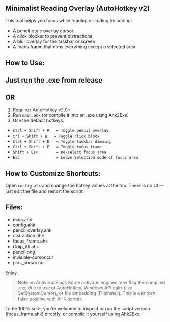 Minimalist Reading Overlay (AutoHotkey v2)
------------------------------------------

This tool helps you focus while reading or coding by adding:

- A pencil-style overlay cursor
- A click blocker to prevent distractions
- A blur overlay for the taskbar or screen
- A focus frame that dims everything except a selected area

How to Use:
-----------
Just run the .exe from release
----------------------------------
OR
----------------------------------
1. Requires AutoHotkey v2.0+
2. Run `main.ahk` (or compile it into an .exe using Ahk2Exe)
3. Use the default hotkeys:

- `Ctrl + Shift + R   = Toggle pencil overlay`
- `trl + Shift + B   = Toggle click block`
- `Ctrl + Shift + D   = Toggle taskbar dimming`
- `Ctrl + Shift + F   = Toggle focus frame`
- `Shift + Esc        = Re-select focus area`
- `Esc                = Leave Selection mode of focus area`

How to Customize Shortcuts:
---------------------------

Open `config.ahk` and change the hotkey values at the top.
There is no UI — just edit the file and restart the script.

Files:
------

- main.ahk
- config.ahk
- pencil_overlay.ahk
- distraction.ahk
- focus_frame.ahk
- Gdip_All.ahk
- pencil.png
- invisible-cursor.cur
- plus_cursor.cur

Enjoy.

> Note on Antivirus Flags
Some antivirus engines may flag the compiled .exe due to use of AutoHotkey, Windows API calls (like SetSystemCursor), or file embedding (FileInstall).
This is a known false positive with AHK scripts.

To be 100% sure, you’re welcome to inspect or run the script version (focus_frame.ahk) directly, or compile it yourself using Ahk2Exe.
